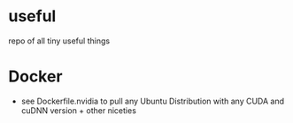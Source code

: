 # useful
repo of all tiny useful things

# Docker

- see Dockerfile.nvidia to pull any Ubuntu Distribution with any CUDA and cuDNN version + other niceties
